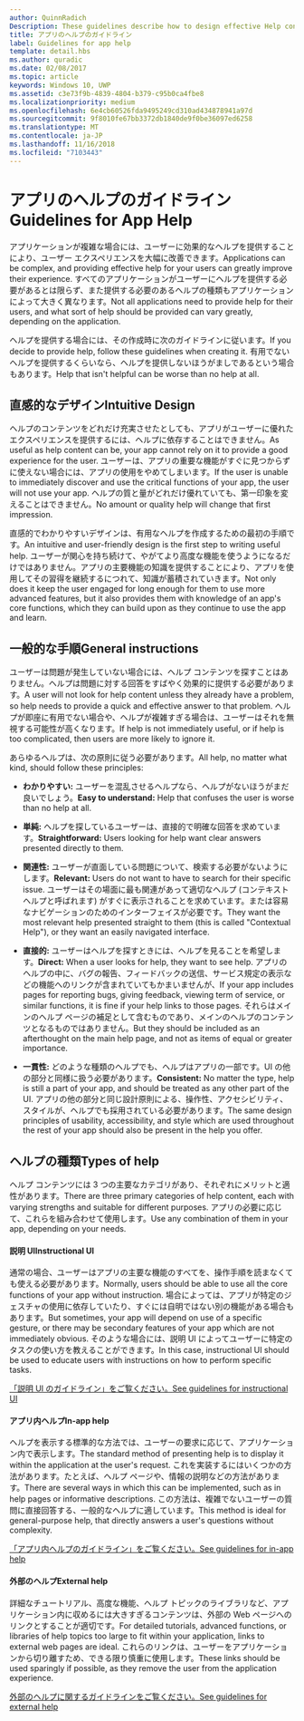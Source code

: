 ```yaml
---
author: QuinnRadich
Description: These guidelines describe how to design effective Help content for your app.
title: アプリのヘルプのガイドライン
label: Guidelines for app help
template: detail.hbs
ms.author: quradic
ms.date: 02/08/2017
ms.topic: article
keywords: Windows 10, UWP
ms.assetid: c3e73f9b-4839-4804-b379-c95b0ca4fbe8
ms.localizationpriority: medium
ms.openlocfilehash: 6e4cb60526fda9495249cd310ad434878941a97d
ms.sourcegitcommit: 9f8010fe67bb3372db1840de9f0be36097ed6258
ms.translationtype: MT
ms.contentlocale: ja-JP
ms.lasthandoff: 11/16/2018
ms.locfileid: "7103443"
---
```

# <a name="guidelines-for-app-help"></a><span data-ttu-id="a922f-103">アプリのヘルプのガイドライン</span><span class="sxs-lookup"><span data-stu-id="a922f-103">Guidelines for App Help</span></span>



<span data-ttu-id="a922f-104">アプリケーションが複雑な場合には、ユーザーに効果的なヘルプを提供することにより、ユーザー エクスペリエンスを大幅に改善できます。</span><span class="sxs-lookup"><span data-stu-id="a922f-104">Applications can be complex, and providing effective help for your users can greatly improve their experience.</span></span> <span data-ttu-id="a922f-105">すべてのアプリケーションがユーザーにヘルプを提供する必要があるとは限らず、また提供する必要のあるヘルプの種類もアプリケーションによって大きく異なります。</span><span class="sxs-lookup"><span data-stu-id="a922f-105">Not all applications need to provide help for their users, and what sort of help should be provided can vary greatly, depending on the application.</span></span>

<span data-ttu-id="a922f-106">ヘルプを提供する場合には、その作成時に次のガイドラインに従います。</span><span class="sxs-lookup"><span data-stu-id="a922f-106">If you decide to provide help, follow these guidelines when creating it.</span></span> <span data-ttu-id="a922f-107">有用でないヘルプを提供するくらいなら、ヘルプを提供しないほうがましであるという場合もあります。</span><span class="sxs-lookup"><span data-stu-id="a922f-107">Help that isn't helpful can be worse than no help at all.</span></span>

## <a name="intuitive-design"></a><span data-ttu-id="a922f-108">直感的なデザイン</span><span class="sxs-lookup"><span data-stu-id="a922f-108">Intuitive Design</span></span>

<span data-ttu-id="a922f-109">ヘルプのコンテンツをどれだけ充実させたとしても、アプリがユーザーに優れたエクスペリエンスを提供するには、ヘルプに依存することはできません。</span><span class="sxs-lookup"><span data-stu-id="a922f-109">As useful as help content can be, your app cannot rely on it to provide a good experience for the user.</span></span> <span data-ttu-id="a922f-110">ユーザーは、アプリの重要な機能がすぐに見つからずに使えない場合には、アプリの使用をやめてしまいます。</span><span class="sxs-lookup"><span data-stu-id="a922f-110">If the user is unable to immediately discover and use the critical functions of your app, the user will not use your app.</span></span> <span data-ttu-id="a922f-111">ヘルプの質と量がどれだけ優れていても、第一印象を変えることはできません。</span><span class="sxs-lookup"><span data-stu-id="a922f-111">No amount or quality help will change that first impression.</span></span>

<span data-ttu-id="a922f-112">直感的でわかりやすいデザインは、有用なヘルプを作成するための最初の手順です。</span><span class="sxs-lookup"><span data-stu-id="a922f-112">An intuitive and user-friendly design is the first step to writing useful help.</span></span> <span data-ttu-id="a922f-113">ユーザーが関心を持ち続けて、やがてより高度な機能を使うようになるだけではありません。アプリの主要機能の知識を提供することにより、アプリを使用してその習得を継続するにつれて、知識が蓄積されていきます。</span><span class="sxs-lookup"><span data-stu-id="a922f-113">Not only does it keep the user engaged for long enough for them to use more advanced features, but it also provides them with knowledge of an app's core functions, which they can build upon as they continue to use the app and learn.</span></span>

## <a name="general-instructions"></a><span data-ttu-id="a922f-114">一般的な手順</span><span class="sxs-lookup"><span data-stu-id="a922f-114">General instructions</span></span>

<span data-ttu-id="a922f-115">ユーザーは問題が発生していない場合には、ヘルプ コンテンツを探すことはありません。ヘルプは問題に対する回答をすばやく効果的に提供する必要があります。</span><span class="sxs-lookup"><span data-stu-id="a922f-115">A user will not look for help content unless they already have a problem, so help needs to provide a quick and effective answer to that problem.</span></span> <span data-ttu-id="a922f-116">ヘルプが即座に有用でない場合や、ヘルプが複雑すぎる場合は、ユーザーはそれを無視する可能性が高くなります。</span><span class="sxs-lookup"><span data-stu-id="a922f-116">If help is not immediately useful, or if help is too complicated, then users are more likely to ignore it.</span></span>

<span data-ttu-id="a922f-117">あらゆるヘルプは、次の原則に従う必要があります。</span><span class="sxs-lookup"><span data-stu-id="a922f-117">All help, no matter what kind, should follow these principles:</span></span>

-   <span data-ttu-id="a922f-118">**わかりやすい:** ユーザーを混乱させるヘルプなら、ヘルプがないほうがまだ良いでしょう。</span><span class="sxs-lookup"><span data-stu-id="a922f-118">**Easy to understand:** Help that confuses the user is worse than no help at all.</span></span>

-   <span data-ttu-id="a922f-119">**単純:** ヘルプを探しているユーザーは、直接的で明確な回答を求めています。</span><span class="sxs-lookup"><span data-stu-id="a922f-119">**Straightforward:** Users looking for help want clear answers presented directly to them.</span></span>

-   <span data-ttu-id="a922f-120">**関連性:** ユーザーが直面している問題について、検索する必要がないようにします。</span><span class="sxs-lookup"><span data-stu-id="a922f-120">**Relevant:** Users do not want to have to search for their specific issue.</span></span> <span data-ttu-id="a922f-121">ユーザーはその場面に最も関連があって適切なヘルプ (コンテキスト ヘルプと呼ばれます) がすぐに表示されることを求めています。または容易なナビゲーションのためのインターフェイスが必要です。</span><span class="sxs-lookup"><span data-stu-id="a922f-121">They want the most relevant help presented straight to them (this is called "Contextual Help"), or they want an easily navigated interface.</span></span>

-   <span data-ttu-id="a922f-122">**直接的:** ユーザーはヘルプを探すときには、ヘルプを見ることを希望します。</span><span class="sxs-lookup"><span data-stu-id="a922f-122">**Direct:** When a user looks for help, they want to see help.</span></span> <span data-ttu-id="a922f-123">アプリのヘルプの中に、バグの報告、フィードバックの送信、サービス規定の表示などの機能へのリンクが含まれていてもかまいませんが、</span><span class="sxs-lookup"><span data-stu-id="a922f-123">If your app includes pages for reporting bugs, giving feedback, viewing term of service, or similar functions, it is fine if your help links to those pages.</span></span> <span data-ttu-id="a922f-124">それらはメインのヘルプ ページの補足として含むものであり、メインのヘルプのコンテンツとなるものではありません。</span><span class="sxs-lookup"><span data-stu-id="a922f-124">But they should be included as an afterthought on the main help page, and not as items of equal or greater importance.</span></span>

-   <span data-ttu-id="a922f-125">**一貫性:** どのような種類のヘルプでも、ヘルプはアプリの一部です。UI の他の部分と同様に扱う必要があります。</span><span class="sxs-lookup"><span data-stu-id="a922f-125">**Consistent:** No matter the type, help is still a part of your app, and should be treated as any other part of the UI.</span></span> <span data-ttu-id="a922f-126">アプリの他の部分と同じ設計原則による、操作性、アクセシビリティ、スタイルが、ヘルプでも採用されている必要があります。</span><span class="sxs-lookup"><span data-stu-id="a922f-126">The same design principles of usability, accessibility, and style which are used throughout the rest of your app should also be present in the help you offer.</span></span>

## <a name="types-of-help"></a><span data-ttu-id="a922f-127">ヘルプの種類</span><span class="sxs-lookup"><span data-stu-id="a922f-127">Types of help</span></span>

<span data-ttu-id="a922f-128">ヘルプ コンテンツには 3 つの主要なカテゴリがあり、それぞれにメリットと適性があります。</span><span class="sxs-lookup"><span data-stu-id="a922f-128">There are three primary categories of help content, each with varying strengths and suitable for different purposes.</span></span> <span data-ttu-id="a922f-129">アプリの必要に応じて、これらを組み合わせて使用します。</span><span class="sxs-lookup"><span data-stu-id="a922f-129">Use any combination of them in your app, depending on your needs.</span></span>

#### <a name="instructional-ui"></a><span data-ttu-id="a922f-130">説明 UI</span><span class="sxs-lookup"><span data-stu-id="a922f-130">Instructional UI</span></span>

<span data-ttu-id="a922f-131">通常の場合、ユーザーはアプリの主要な機能のすべてを、操作手順を読まなくても使える必要があります。</span><span class="sxs-lookup"><span data-stu-id="a922f-131">Normally, users should be able to use all the core functions of your app without instruction.</span></span> <span data-ttu-id="a922f-132">場合によっては、アプリが特定のジェスチャの使用に依存していたり、すぐには自明ではない別の機能がある場合もあります。</span><span class="sxs-lookup"><span data-stu-id="a922f-132">But sometimes, your app will depend on use of a specific gesture, or there may be secondary features of your app which are not immediately obvious.</span></span> <span data-ttu-id="a922f-133">そのような場合には、説明 UI によってユーザーに特定のタスクの使い方を教えることができます。</span><span class="sxs-lookup"><span data-stu-id="a922f-133">In this case, instructional UI should be used to educate users with instructions on how to perform specific tasks.</span></span>

[<span data-ttu-id="a922f-134">「説明 UI のガイドライン」をご覧ください。</span><span class="sxs-lookup"><span data-stu-id="a922f-134">See guidelines for instructional UI</span></span>](instructional-ui.md)

#### <a name="in-app-help"></a><span data-ttu-id="a922f-135">アプリ内ヘルプ</span><span class="sxs-lookup"><span data-stu-id="a922f-135">In-app help</span></span>

<span data-ttu-id="a922f-136">ヘルプを表示する標準的な方法では、ユーザーの要求に応じて、アプリケーション内で表示します。</span><span class="sxs-lookup"><span data-stu-id="a922f-136">The standard method of presenting help is to display it within the application at the user's request.</span></span> <span data-ttu-id="a922f-137">これを実装するにはいくつかの方法があります。たとえば、ヘルプ ページや、情報の説明などの方法があります。</span><span class="sxs-lookup"><span data-stu-id="a922f-137">There are several ways in which this can be implemented, such as in help pages or informative descriptions.</span></span> <span data-ttu-id="a922f-138">この方法は、複雑でないユーザーの質問に直接回答する、一般的なヘルプに適しています。</span><span class="sxs-lookup"><span data-stu-id="a922f-138">This method is ideal for general-purpose help, that directly answers a user's questions without complexity.</span></span>

[<span data-ttu-id="a922f-139">「アプリ内ヘルプのガイドライン」をご覧ください。</span><span class="sxs-lookup"><span data-stu-id="a922f-139">See guidelines for in-app help</span></span>](in-app-help.md)

#### <a name="external-help"></a><span data-ttu-id="a922f-140">外部のヘルプ</span><span class="sxs-lookup"><span data-stu-id="a922f-140">External help</span></span>

<span data-ttu-id="a922f-141">詳細なチュートリアル、高度な機能、ヘルプ トピックのライブラリなど、アプリケーション内に収めるには大きすぎるコンテンツは、外部の Web ページへのリンクとすることが適切です。</span><span class="sxs-lookup"><span data-stu-id="a922f-141">For detailed tutorials, advanced functions, or libraries of help topics too large to fit within your application, links to external web pages are ideal.</span></span> <span data-ttu-id="a922f-142">これらのリンクは、ユーザーをアプリケーションから切り離すため、できる限り慎重に使用します。</span><span class="sxs-lookup"><span data-stu-id="a922f-142">These links should be used sparingly if possible, as they remove the user from the application experience.</span></span>

[<span data-ttu-id="a922f-143">外部のヘルプに関するガイドラインをご覧ください。</span><span class="sxs-lookup"><span data-stu-id="a922f-143">See guidelines for external help</span></span>](external-help.md)


